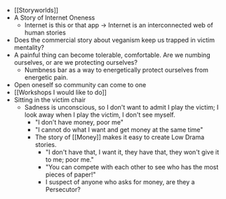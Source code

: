 - [[Storyworlds]]
- A Story of Internet Oneness
	- Internet is this or that app -> Internet is an interconnected web of human stories
- Does the commercial story about veganism keep us trapped in victim mentality?
- A painful thing can become tolerable, comfortable. Are we numbing ourselves, or are we protecting ourselves?
	- Numbness bar as a way to energetically protect ourselves from energetic pain.
- Open oneself so community can come to one
- [[Workshops I would like to do]]
- Sitting in the victim chair
	- Sadness is unconscious, so I don't want to admit I play the victim; I look away when I play the victim, I don't see myself.
		- "I don't have money, poor me"
		- "I cannot do what I want and get money at the same time"
		- The story of [[Money]] makes it easy to create Low Drama stories.
			- "I don't have that, I want it, they have that, they won't give it to me; poor me."
			- "You can compete with each other to see who has the most pieces of paper!"
			- I suspect of anyone who asks for money, are they a Persecutor?